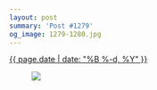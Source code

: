 ```yaml
---
layout: post
summary: 'Post #1279'
og_image: 1279-1280.jpg
---
```


<div class="post">
 <time>
  <a href="/1279">
   {{ page.date | date: "%B %-d, %Y" }}
  </a>
 </time>
 <a href="/1279">
  <figure data-taken="1/18/2021">
   <img sizes="(min-width: 700px) 50vw, calc(100vw - 2rem)" src="{{ site.assets_url }}/1279-640.jpg" srcset="{{ site.assets_url }}/1279-320.jpg 320w, {{ site.assets_url }}/1279-640.jpg 640w, {{ site.assets_url }}/1279-960.jpg 960w, {{ site.assets_url }}/1279-1280.jpg 1280w"/>
  </figure>
 </a>
</div>
